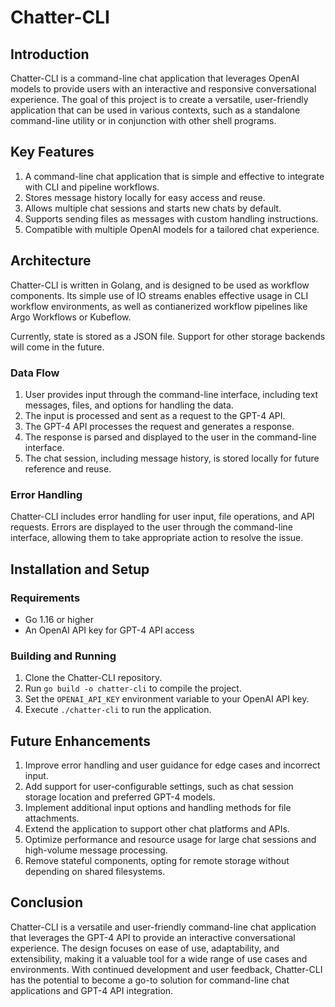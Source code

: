 # Chatter-CLI

## Introduction

Chatter-CLI is a command-line chat application that leverages OpenAI models to provide users with an interactive and responsive conversational experience. The goal of this project is to create a versatile, user-friendly application that can be used in various contexts, such as a standalone command-line utility or in conjunction with other shell programs.

## Key Features

1. A command-line chat application that is simple and effective to integrate with CLI and pipeline workflows.
2. Stores message history locally for easy access and reuse.
3. Allows multiple chat sessions and starts new chats by default.
4. Supports sending files as messages with custom handling instructions.
5. Compatible with multiple OpenAI models for a tailored chat experience.

## Architecture

Chatter-CLI is written in Golang, and is designed to be used as workflow components. Its simple use of IO streams enables effective usage in CLI workflow environments, as well as contianerized workflow pipelines like Argo Workflows or Kubeflow.

Currently, state is stored as a JSON file. Support for other storage backends will come in the future.

### Data Flow

1. User provides input through the command-line interface, including text messages, files, and options for handling the data.
2. The input is processed and sent as a request to the GPT-4 API.
3. The GPT-4 API processes the request and generates a response.
4. The response is parsed and displayed to the user in the command-line interface.
5. The chat session, including message history, is stored locally for future reference and reuse.

### Error Handling

Chatter-CLI includes error handling for user input, file operations, and API requests. Errors are displayed to the user through the command-line interface, allowing them to take appropriate action to resolve the issue.

## Installation and Setup

### Requirements

- Go 1.16 or higher
- An OpenAI API key for GPT-4 API access

### Building and Running

1. Clone the Chatter-CLI repository.
2. Run `go build -o chatter-cli` to compile the project.
3. Set the `OPENAI_API_KEY` environment variable to your OpenAI API key.
4. Execute `./chatter-cli` to run the application.

## Future Enhancements

1. Improve error handling and user guidance for edge cases and incorrect input.
2. Add support for user-configurable settings, such as chat session storage location and preferred GPT-4 models.
3. Implement additional input options and handling methods for file attachments.
4. Extend the application to support other chat platforms and APIs.
5. Optimize performance and resource usage for large chat sessions and high-volume message processing.
6. Remove stateful components, opting for remote storage without depending on shared filesystems.

## Conclusion

Chatter-CLI is a versatile and user-friendly command-line chat application that leverages the GPT-4 API to provide an interactive conversational experience. The design focuses on ease of use, adaptability, and extensibility, making it a valuable tool for a wide range of use cases and environments. With continued development and user feedback, Chatter-CLI has the potential to become a go-to solution for command-line chat applications and GPT-4 API integration.

